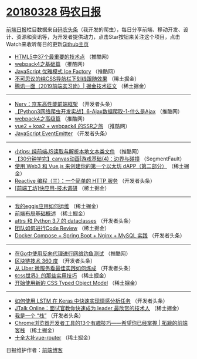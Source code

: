 # [20180328 码农日报](https://toutiao.qdkfweb.cn/date/2018/03/28)

[前端日报](https://qdkfweb.cn/c/news)栏目数据来自[码农头条](https://toutiao.qdkfweb.cn/)（我开发的爬虫），每日分享前端、移动开发、设计、资源和资讯等，为开发者提供动力，点击Star按钮来关注这个项目，点击Watch来收听每日的更新[Github主页](https://github.com/kujian/frontendDaily)
* [HTML5中37个最重要的技术点](https://toutiao.qdkfweb.cn/68747.html) （推酷网）
* [webpack4之基础篇](https://toutiao.qdkfweb.cn/68746.html) （推酷网）
* [JavaScript 优雅模式 Ice Factory](https://toutiao.qdkfweb.cn/68748.html) （推酷网）
* [不可思议的纯CSS导航栏下划线跟随效果](https://toutiao.qdkfweb.cn/68689.html) （稀土掘金）
* [腾讯一面（2019前端实习岗）| 掘金技术征文](https://toutiao.qdkfweb.cn/68692.html) （稀土掘金）

***
* [Nerv：京东高性能前端框架](https://toutiao.qdkfweb.cn/68701.html) （开发者头条）
* [【Python3网络爬虫开发实战】6-Ajax数据爬取-1-什么是Ajax](https://toutiao.qdkfweb.cn/68742.html) （推酷网）
* [webpack4之高级篇](https://toutiao.qdkfweb.cn/68745.html) （推酷网）
* [vue2 + koa2 + webpack4 的SSR之旅](https://toutiao.qdkfweb.cn/68744.html) （推酷网）
* [JavaScript EventEmitter](https://toutiao.qdkfweb.cn/68708.html) （开发者头条）

***
* [小tips: 纯前端JS读取与解析本地文本类文件](https://toutiao.qdkfweb.cn/68739.html) （推酷网）
* [【30分钟学完】canvas动画|游戏基础(4)：边界与碰撞](https://toutiao.qdkfweb.cn/68685.html) （SegmentFault）
* [使用 Web3 和 Vue.js 来创建你的第一个以太坊 dAPP（第二部分）](https://toutiao.qdkfweb.cn/68687.html) （稀土掘金）
* [Reactive 编程（三）：一个简单的 HTTP 服务](https://toutiao.qdkfweb.cn/68717.html) （开发者头条）
* [[前端工坊]快应用-技术调研](https://toutiao.qdkfweb.cn/68690.html) （稀土掘金）

***
* [我的eggjs应用如何运维](https://toutiao.qdkfweb.cn/68691.html) （稀土掘金）
* [前端布局基础概述](https://toutiao.qdkfweb.cn/68780.html) （稀土掘金）
* [attrs 和 Python 3.7 的 dataclasses](https://toutiao.qdkfweb.cn/68703.html) （开发者头条）
* [团队如何进行Code Review](https://toutiao.qdkfweb.cn/68782.html) （稀土掘金）
* [Docker Compose + Spring Boot + Nginx + MySQL 实践](https://toutiao.qdkfweb.cn/68707.html) （开发者头条）

***
* [在Go中使用反向代理进行网络钓鱼测试](https://toutiao.qdkfweb.cn/68741.html) （推酷网）
* [区块链技术 360 度](https://toutiao.qdkfweb.cn/68714.html) （开发者头条）
* [从 Uber 微服务看最佳实践如何炼成](https://toutiao.qdkfweb.cn/68715.html) （开发者头条）
* [《css世界》的那些实用技巧](https://toutiao.qdkfweb.cn/68781.html) （稀土掘金）
* [开始使用新的 CSS Typed Object Model](https://toutiao.qdkfweb.cn/68771.html) （稀土掘金）

***
* [如何使用 LSTM 在 Keras 中快速实现情感分析任务](https://toutiao.qdkfweb.cn/68716.html) （开发者头条）
* [JTalk Online：面试官教你快速成为 leader 最欣赏的技术人](https://toutiao.qdkfweb.cn/68688.html) （稀土掘金）
* [我是一个 “栈”](https://toutiao.qdkfweb.cn/68704.html) （开发者头条）
* [Chrome浏览器开发者工具的13个有趣技巧——希望你已经掌握 | 拓跋的前端客栈](https://toutiao.qdkfweb.cn/68772.html) （稀土掘金）
* [十全大补vue-router](https://toutiao.qdkfweb.cn/68773.html) （稀土掘金）

日报维护作者：[前端博客](https://qdkfweb.cn/) 
